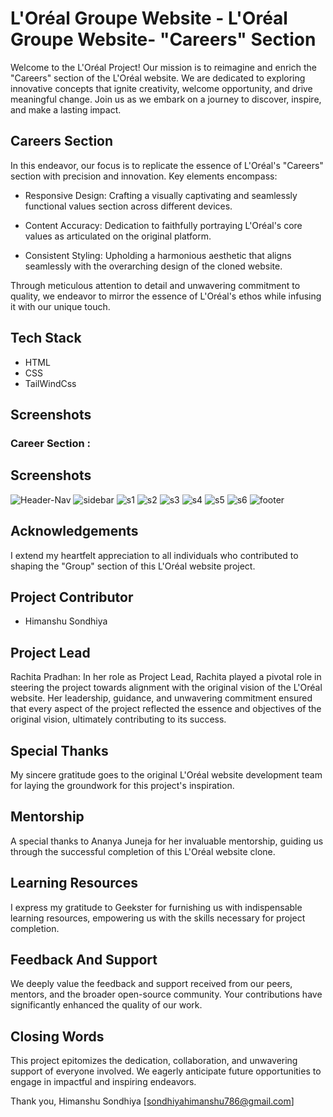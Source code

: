 # L'Oréal Groupe Website - L'Oréal Groupe Website- "Careers" Section


Welcome to the L'Oréal Project! Our mission is to reimagine and enrich the "Careers" section of the L'Oréal website. We are dedicated to exploring innovative concepts that ignite creativity, welcome opportunity, and drive meaningful change. Join us as we embark on a journey to discover, inspire, and make a lasting impact.

## Careers Section
In this endeavor, our focus is to replicate the essence of L'Oréal's "Careers" section with precision and innovation. Key elements encompass:

- Responsive Design: Crafting a visually captivating and seamlessly functional values section across different devices.

- Content Accuracy: Dedication to faithfully portraying L'Oréal's core values as articulated on the original platform.

- Consistent Styling: Upholding a harmonious aesthetic that aligns seamlessly with the overarching design of the cloned website.

Through meticulous attention to detail and unwavering commitment to quality, we endeavor to mirror the essence of L'Oréal's ethos while infusing it with our unique touch.

## Tech Stack

- HTML
- CSS
- TailWindCss
## Screenshots
### Career Section :

## Screenshots

![Header-Nav](https://github.com/rach-18/Loreal/assets/147843582/aaeceffb-1bcf-47f5-bc09-05f8e979cd1a)
![sidebar](https://github.com/rach-18/Loreal/assets/147843582/37b5e349-61fb-4025-abe0-991606f7f828)
![s1](https://github.com/rach-18/Loreal/assets/147843582/bdf725ef-1d2b-40c1-91cc-e1c2a8089e32)
![s2](https://github.com/rach-18/Loreal/assets/147843582/ca731137-4025-4824-81f1-47ff1a2a3da3)
![s3](https://github.com/rach-18/Loreal/assets/147843582/7d48b3af-dee1-4189-88e3-031b9676571a)
![s4](https://github.com/rach-18/Loreal/assets/147843582/4b66af1a-89e0-4bf5-8fe1-5742bbded7a3)
![s5](https://github.com/rach-18/Loreal/assets/147843582/c10b516f-ded0-4358-8072-11d68ad1747c)
![s6](https://github.com/rach-18/Loreal/assets/147843582/5f6b3aae-04d4-4b37-807b-30c4e6006766)
![footer](https://github.com/rach-18/Loreal/assets/147843582/1780ed22-b416-4c74-bc68-d6ae3add65fd)

## Acknowledgements

I extend my heartfelt appreciation to all individuals who contributed to shaping the "Group" section of this L'Oréal website project.
## Project Contributor
- Himanshu Sondhiya
## Project Lead
Rachita Pradhan: In her role as Project Lead, Rachita played a pivotal role in steering the project towards alignment with the original vision of the L'Oréal website. Her leadership, guidance, and unwavering commitment ensured that every aspect of the project reflected the essence and objectives of the original vision, ultimately contributing to its success.
## Special Thanks
My sincere gratitude goes to the original L'Oréal website development team for laying the groundwork for this project's inspiration.
## Mentorship
A special thanks to Ananya Juneja for her invaluable mentorship, guiding us through the successful completion of this L'Oréal website clone.
## Learning Resources
I express my gratitude to Geekster for furnishing us with indispensable learning resources, empowering us with the skills necessary for project completion.
## Feedback And Support
We deeply value the feedback and support received from our peers, mentors, and the broader open-source community. Your contributions have significantly enhanced the quality of our work.
## Closing Words
This project epitomizes the dedication, collaboration, and unwavering support of everyone involved. We eagerly anticipate future opportunities to engage in impactful and inspiring endeavors.

Thank you,
Himanshu Sondhiya
[sondhiyahimanshu786@gmail.com]